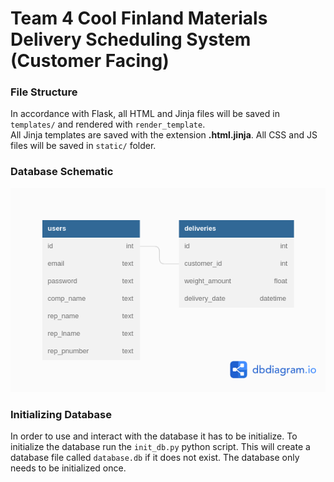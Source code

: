 # Team 4 Cool Finland Materials Delivery Scheduling System (Customer Facing)

### File Structure 

In accordance with Flask, all HTML and Jinja files will be saved in ``` templates/ ``` and rendered with ``` render_template ```. <br>
All Jinja templates are saved with the extension <b>.html.jinja</b>. All CSS and JS files will be saved in ```static/``` folder.

### Database Schematic 

<img src="schema.png">

### Initializing Database

In order to use and interact with the database it has to be initialize. To initialize the database run the ``` init_db.py ``` python script. This will create a database file called ``` database.db ``` if it does not exist. The database only needs to be initialized once.
